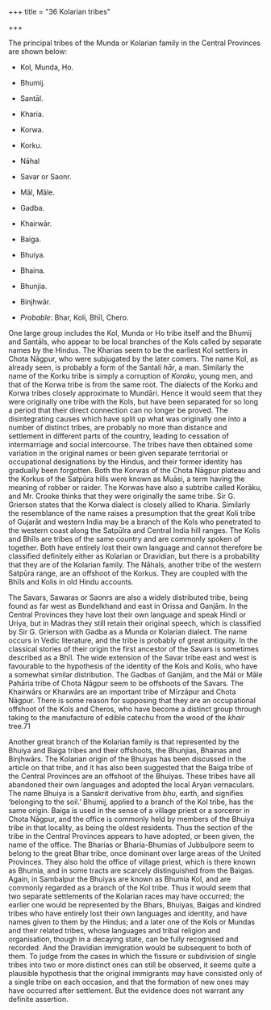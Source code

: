 +++
title = "36 Kolarian tribes"

+++

The principal tribes of the Munda or Kolarian family in the Central Provinces are shown below: 

+ Kol, Munda, Ho.  
+ Bhumij.  
+ Santāl.  
+ Kharia.  
+ Korwa.  
+ Korku.  
+ Nāhal  
+ Savar or Saonr.  
+ Māl, Māle.  

+ Gadba.  
+ Khairwār.  
+ Baiga.  
+ Bhuiya.  
+ Bhaina.  
+ Bhunjia.  
+ Binjhwār.  
+ *Probable*: Bhar, Koli, Bhīl, Chero.  



One large group includes the Kol, Munda or Ho tribe itself and the Bhumij and Santāls, who appear to be local branches of the Kols called by separate names by the Hindus. The Kharias seem to be the earliest Kol settlers in Chota Nāgpur, who were subjugated by the later comers. The name Kol, as already seen, is probably a form of the Santali *hār*, a man. Similarly the name of the Korku tribe is simply a corruption of *Koraku*, young men, and that of the Korwa tribe is from the same root. The dialects of the Korku and Korwa tribes closely approximate to Mundāri. Hence it would seem that they were originally one tribe with the Kols, but have been separated for so long a period that their direct connection can no longer be proved. The disintegrating causes which have split up what was originally one into a number of distinct tribes, are probably no more than distance and settlement in different parts of the country, leading to cessation of intermarriage and social intercourse. The tribes have then obtained some variation in the original names or been given separate territorial or occupational designations by the Hindus, and their former identity has gradually been forgotten. Both the Korwas of the Chota Nāgpur plateau and the Korkus of the Satpūra hills were known as Muāsi, a term having the meaning of robber or raider. The Korwas have also a subtribe called Korāku, and Mr. Crooke thinks that they were originally the same tribe. Sir G. Grierson states that the Korwa dialect is closely allied to Kharia. Similarly the resemblance of the name raises a presumption that the great Koli tribe of Gujarāt and western India may be a branch of the Kols who penetrated to the western coast along the Satpūlra and Central India hill ranges. The Kolis and Bhīls are tribes of the same country and are commonly spoken of together. Both have entirely lost their own language and cannot therefore be classified definitely either as Kolarian or Dravidian, but there is a probability that they are of the Kolarian family. The Nāhals, another tribe of the western Satpūra range, are an offshoot of the Korkus. They are coupled with the Bhīls and Kolis in old Hindu accounts. 

The Savars, Sawaras or Saonrs are also a widely distributed tribe, being found as far west as Bundelkhand and east in Orissa and Ganjām. In the Central Provinces they have lost their own language and speak Hindi or Uriya, but in Madras they still retain their original speech, which is classified by Sir G. Grierson with Gadba as a Munda or Kolarian dialect. The name occurs in Vedic literature, and the tribe is probably of great antiquity. In the classical stories of their origin the first ancestor of the Savars is sometimes described as a Bhīl. The wide extension of the Savar tribe east and west is favourable to the hypothesis of the identity of the Kols and Kolis, who have a somewhat similar distribution. The Gadbas of Ganjām, and the Māl or Māle Pahāria tribe of Chota Nāgpur seem to be offshoots of the Savars. The Khairwārs or Kharwārs are an important tribe of Mīrzāpur and Chota Nāgpur. There is some reason for supposing that they are an occupational offshoot of the Kols and Cheros, who have become a distinct group through taking to the manufacture of edible catechu from the wood of the *khair* tree.71 

Another great branch of the Kolarian family is that represented by the Bhuiya and Baiga tribes and their offshoots, the Bhunjias, Bhainas and Binjhwārs. The Kolarian origin of the Bhuiyas has been discussed in the article on that tribe, and it has also been suggested that the Baiga tribe of the Central Provinces are an offshoot of the Bhuiyas. These tribes have all abandoned their own languages and adopted the local Aryan vernaculars. The name Bhuiya is a Sanskrit derivative from *bhu*, earth, and signifies ‘belonging to the soil.’ Bhumij, applied to a branch of the Kol tribe, has the same origin. Baiga is used in the sense of a village priest or a sorcerer in Chota Nāgpur, and the office is commonly held by members of the Bhuiya tribe in that locality, as being the oldest residents. Thus the section of the tribe in the Central Provinces appears to have adopted, or been given, the name of the office. The Bharias or Bharia-Bhumias of Jubbulpore seem to belong to the great Bhar tribe, once dominant over large areas of the United Provinces. They also hold the office of village priest, which is there known as Bhumia, and in some tracts are scarcely distinguished from the Baigas. Again, in Sambalpur the Bhuiyas are known as Bhumia Kol, and are commonly regarded as a branch of the Kol tribe. Thus it would seem that two separate settlements of the Kolarian races may have occurred; the earlier one would be represented by the Bhars, Bhuiyas, Baigas and kindred tribes who have entirely lost their own languages and identity, and have names given to them by the Hindus; and a later one of the Kols or Mundas and their related tribes, whose languages and tribal religion and organisation, though in a decaying state, can be fully recognised and recorded. And the Dravidian immigration would be subsequent to both of them. To judge from the cases in which the fissure or subdivision of single tribes into two or more distinct ones can still be observed, it seems quite a plausible hypothesis that the original immigrants may have consisted only of a single tribe on each occasion, and that the formation of new ones may have occurred after settlement. But the evidence does not warrant any definite assertion. 


